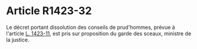 # Article R1423-32

  
Le décret portant dissolution des conseils de prud'hommes, prévue à l'article [L. 1423-11][1], est pris sur proposition du garde des sceaux, ministre de la justice.

 [1]: /affichCodeArticle.do?cidTexte=LEGITEXT000006072050&idArticle=LEGIARTI000006901477&dateTexte=&categorieLien=cid